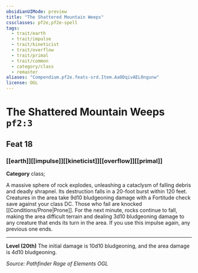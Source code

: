 ```yaml
---
obsidianUIMode: preview
title: "The Shattered Mountain Weeps"
cssclasses: pf2e,pf2e-spell
tags:
  - trait/earth
  - trait/impulse
  - trait/kineticist
  - trait/overflow
  - trait/primal
  - trait/common
  - category/class
  - remaster
aliases: "Compendium.pf2e.feats-srd.Item.Aa0DqivAEL0ngunw"
license: OGL
---
```

# The Shattered Mountain Weeps `pf2:3`
## Feat 18
### [[earth]][[impulse]][[kineticist]][[overflow]][[primal]]

**Category** class; 




A massive sphere of rock explodes, unleashing a cataclysm of falling debris and deadly shrapnel. Its destruction falls in a 20-foot burst within 120 feet. Creatures in the area take 9d10 bludgeoning damage with a Fortitude check save against your class DC. Those who fail are knocked [[Conditions/Prone|Prone]]. For the next minute, rocks continue to fall, making the area difficult terrain and dealing 3d10 bludgeoning damage to any creature that ends its turn in the area. If you use this impulse again, any previous one ends.

* * *

**Level (20th)** The initial damage is 10d10 bludgeoning, and the area damage is 4d10 bludgeoning.

*Source: Pathfinder Rage of Elements*
*OGL*